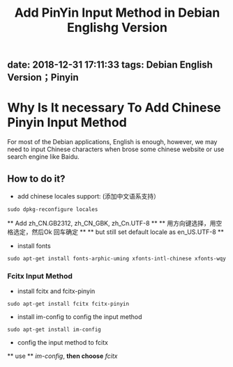 ﻿---
title: Add PinYin Input Method in Debian Englishg Version
---
date: 2018-12-31 17:11:33
tags: Debian English Version；Pinyin
---
# Why Is It necessary To Add Chinese Pinyin Input Method
For most of the Debian applications, English is enough, however, we may need to input Chinese characters when brose some chinese website or use search engine like Baidu.
## How to do it?
- add chinese locales support: (添加中文语系支持）

`sudo dpkg-reconfigure locales`

** Add zh_CN.GB2312, zh_CN_GBK, zh_Cn.UTF-8 **
** 用方向键选择，用空格选定，然后Ok 回车确定 **
** but still set default locale as en_US.UTF-8 **

- install fonts 
	
`sudo apt-get install fonts-arphic-uming xfonts-intl-chinese xfonts-wqy`

### Fcitx Input Method 
- install fcitx and fcitx-pinyin

`sudo apt-get install fcitx fcitx-pinyin`

- install im-config to config the input method

`sudo apt-get install im-config`

- config the input method to fcitx

** use **  *im-config*, **then choose** *fcitx* 
